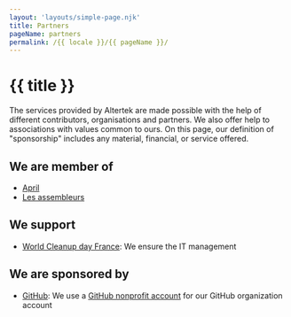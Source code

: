 ```yaml
---
layout: 'layouts/simple-page.njk'
title: Partners
pageName: partners
permalink: /{{ locale }}/{{ pageName }}/
---
```


# {{ title }}

The services provided by Altertek are made possible with the help of different contributors, organisations and partners.
We also offer help to associations with values common to ours.
On this page, our definition of "sponsorship" includes any material, financial, or service offered.

## We are member of

- [April](https://www.april.org/)
- [Les assembleurs](https://les.assembleurs.co/)

## We support

- [World Cleanup day France](https://www.worldcleanupday.fr): We ensure the IT management

## We are sponsored by

- [GitHub](https://github.com): We use a [GitHub nonprofit account](https://github.com/nonprofit) for our GitHub organization account
